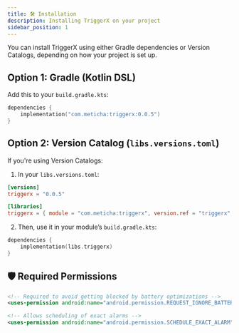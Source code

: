 ```yaml
---
title: 🛠 Installation
description: Installing TriggerX on your project
sidebar_position: 1
---
```


You can install TriggerX using either Gradle dependencies or Version Catalogs, depending on how your
project is set up.

## Option 1: Gradle (Kotlin DSL)

Add this to your `build.gradle.kts`:

```kotlin
dependencies {
    implementation("com.meticha:triggerx:0.0.5")
}
```

## Option 2: Version Catalog (`libs.versions.toml`)
If you're using Version Catalogs:
1. In your `libs.versions.toml`:

```toml
[versions]
triggerx = "0.0.5"

[libraries]
triggerx = { module = "com.meticha:triggerx", version.ref = "triggerx" }
```

2. Then, use it in your module’s `build.gradle.kts`:
```kotlin
dependencies {
    implementation(libs.triggerx)
}
```

## 🛡️ Required Permissions

```xml
<!-- Required to avoid getting blocked by battery optimizations -->
<uses-permission android:name="android.permission.REQUEST_IGNORE_BATTERY_OPTIMIZATIONS" />

<!-- Allows scheduling of exact alarms -->
<uses-permission android:name="android.permission.SCHEDULE_EXACT_ALARM" />
```
